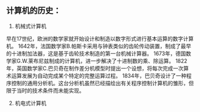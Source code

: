 ## 计算机的历史：
1. 机械式计算机

早在17世纪，欧洲的数学家就开始设计和制造以数字形式进行基本运算的数字计算机。
1642年，法国数学家B.帕斯卡采用与钟表类似的齿轮传动装置，制成了最早的十进制加法器，这是基于齿轮技术制造的第一台机械计算器。
1673年，德国数学家G.W.莱布尼兹制成的计算机，进一步解决了十进制数的乘、除运算。
1822年，英国数学家C.巴贝奇在制作差分机模型时提出一个设想，将每次完成一次算术运算发展为自动完成某个特定的完整运算过程。
1834年，巴贝奇设计了一种程序控制的通用分析机。这台分析机虽然已经描绘出有关程序控制计算机的雏形，但限于当时的技术条件而未能实现。

2. 机电式计算机

